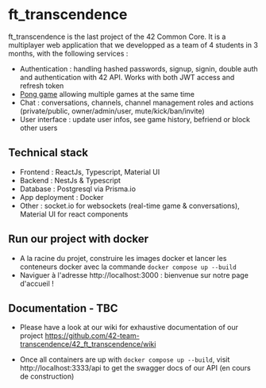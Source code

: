 # ft_transcendence

ft_transcendence is the last project of the 42 Common Core.
It is a multiplayer web application that we developped as a team of 4 students in 3 months, with the following services :
- Authentication : handling hashed passwords, signup, signin, double auth and authentication with 42 API. Works with both JWT access and refresh token
- [Pong game](https://fr.wikipedia.org/wiki/Pong) allowing multiple games at the same time
- Chat : conversations, channels, channel management roles and actions (private/public, owner/admin/user, mute/kick/ban/invite) 
- User interface : update user infos, see game history, befriend or block other users

## Technical stack
- Frontend : ReactJs, Typescript, Material UI
- Backend : NestJs & Typescript
- Database : Postgresql via Prisma.io
- App deployment : Docker
- Other : socket.io for websockets (real-time game & conversations), Material UI for react components

## Run our project with docker
- A la racine du projet, construire les images docker et lancer les conteneurs docker avec la commande `docker compose up --build`
- Naviguer à l'adresse http://localhost:3000 : bienvenue sur notre page d'accueil !

## Documentation - TBC
- Please have a look at our wiki for exhaustive documentation of our project
https://github.com/42-team-transcendence/42_ft_transcendence/wiki

- Once all containers are up with `docker compose up --build`, visit http://localhost:3333/api to get the swagger docs of our API (en cours de construction)

